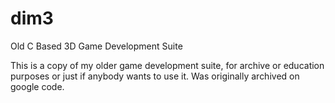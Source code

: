 # dim3
Old C Based 3D Game Development Suite

This is a copy of my older game development suite, for archive or education purposes or just if anybody wants to use it.  Was originally archived on google code.
